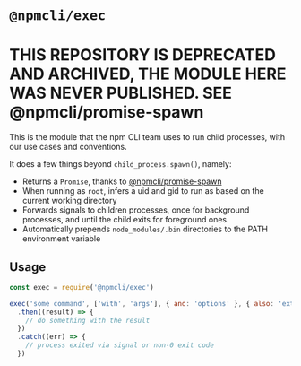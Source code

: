 # `@npmcli/exec`

# THIS REPOSITORY IS DEPRECATED AND ARCHIVED, THE MODULE HERE WAS NEVER PUBLISHED. SEE @npmcli/promise-spawn


This is the module that the npm CLI team uses to run child processes, with our
use cases and conventions.

It does a few things beyond `child_process.spawn()`, namely:

- Returns a `Promise`, thanks to [@npmcli/promise-spawn](https://github.com/npm/promise-spawn)
- When running as `root`, infers a uid and gid to run as based on the current working directory
- Forwards signals to children processes, once for background processes, and until the child exits for foreground ones.
- Automatically prepends `node_modules/.bin` directories to the PATH environment variable

## Usage

```js
const exec = require('@npmcli/exec')

exec('some command', ['with', 'args'], { and: 'options' }, { also: 'extras' })
  .then((result) => {
    // do something with the result
  })
  .catch((err) => {
    // process exited via signal or non-0 exit code
  })
```
